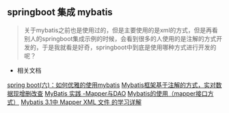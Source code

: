 ## springboot 集成 mybatis

> 关于mybatis之前也是使用过的，但是主要使用的是xml的方式，但是再看别人的springboot集成示例的时候，会看到很多的人使用的是注解的方式开发的，于是我就看是好奇，springboot中到底是使用哪种方式进行开发的呢？


- 相关文档

[spring boot(六)：如何优雅的使用mybatis](http://blog.csdn.net/gebitan505/article/details/54929287)
[Mybatis框架基于注解的方式，实对数据现增删改查](http://www.cnblogs.com/lxnlxn/p/5996707.html)
[MyBatis 实践 -Mapper与DAO](http://blog.csdn.net/zjf280441589/article/details/50760236)
[Mybatis的使用（mapper接口方式）](http://blog.csdn.net/mpfly/article/details/73348143)
[ Mybatis 3.1中 Mapper XML 文件 的学习详解](http://blog.csdn.net/zhll3377/article/details/8203440)